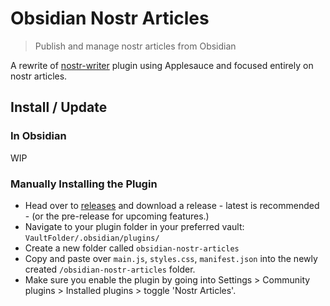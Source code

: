 # Obsidian Nostr Articles

> Publish and manage nostr articles from Obsidian

A rewrite of [nostr-writer](https://github.com/jamesmagoo/nostr-writer) plugin using Applesauce and focused entirely on nostr articles.

## Install / Update

### In Obsidian

WIP

### Manually Installing the Plugin

- Head over to [releases](https://github.com/hzrd149/obsidian-nostr-articles/releases) and download a release - latest is recommended - (or the pre-release for upcoming features.)
- Navigate to your plugin folder in your preferred vault: `VaultFolder/.obsidian/plugins/`
- Create a new folder called `obsidian-nostr-articles`
- Copy and paste over `main.js`, `styles.css`, `manifest.json` into the newly created `/obsidian-nostr-articles` folder.
- Make sure you enable the plugin by going into Settings > Community plugins > Installed plugins > toggle 'Nostr Articles'.

